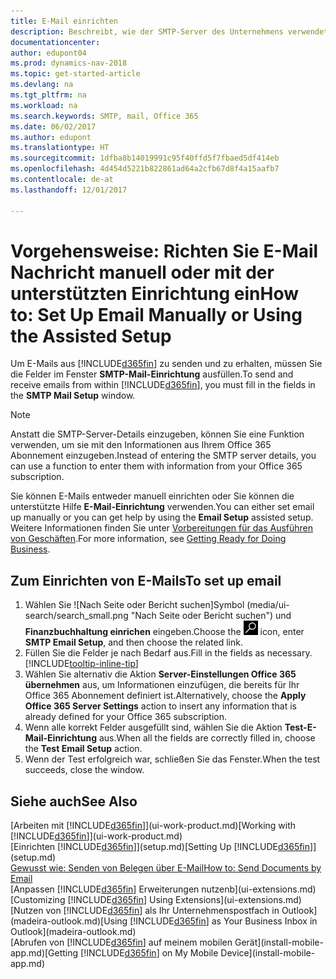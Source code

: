 ```yaml
---
title: E-Mail einrichten
description: Beschreibt, wie der SMTP-Server des Unternehmens verwendet wird, um in Dynamics NAV E-Mail zu senden und zu empfangen und wie die E-Mail-Servereinstellungen verwendet werden, die im Office 365-Abonnement erstellt wurden.
documentationcenter: 
author: edupont04
ms.prod: dynamics-nav-2018
ms.topic: get-started-article
ms.devlang: na
ms.tgt_pltfrm: na
ms.workload: na
ms.search.keywords: SMTP, mail, Office 365
ms.date: 06/02/2017
ms.author: edupont
ms.translationtype: HT
ms.sourcegitcommit: 1dfba8b14019991c95f40ffd5f7fbaed5df414eb
ms.openlocfilehash: 4d454d5221b822861ad64a2cfb67d8f4a15aafb7
ms.contentlocale: de-at
ms.lasthandoff: 12/01/2017

---
```

# <a name="how-to-set-up-email-manually-or-using-the-assisted-setup"></a><span data-ttu-id="f51da-103">Vorgehensweise: Richten Sie E-Mail Nachricht manuell oder mit der unterstützten Einrichtung ein</span><span class="sxs-lookup"><span data-stu-id="f51da-103">How to: Set Up Email Manually or Using the Assisted Setup</span></span>
<span data-ttu-id="f51da-104">Um E-Mails aus [!INCLUDE[d365fin](includes/d365fin_md.md)] zu senden und zu erhalten, müssen Sie die Felder im Fenster **SMTP-Mail-Einrichtung** ausfüllen.</span><span class="sxs-lookup"><span data-stu-id="f51da-104">To send and receive emails from within [!INCLUDE[d365fin](includes/d365fin_md.md)], you must fill in the fields in the **SMTP Mail Setup** window.</span></span>

> [!NOTE]  
>   <span data-ttu-id="f51da-105">Anstatt die SMTP-Server-Details einzugeben, können Sie eine Funktion verwenden, um sie mit den Informationen aus Ihrem Office 365 Abonnement einzugeben.</span><span class="sxs-lookup"><span data-stu-id="f51da-105">Instead of entering the SMTP server details, you can use a function to enter them with information from your Office 365 subscription.</span></span>

<span data-ttu-id="f51da-106">Sie können E-Mails entweder manuell einrichten oder Sie können die unterstützte Hilfe **E-Mail-Einrichtung** verwenden.</span><span class="sxs-lookup"><span data-stu-id="f51da-106">You can either set email up manually or you can get help by using the **Email Setup** assisted setup.</span></span> <span data-ttu-id="f51da-107">Weitere Informationen finden Sie unter [Vorbereitungen für das Ausführen von Geschäften](ui-get-ready-business.md).</span><span class="sxs-lookup"><span data-stu-id="f51da-107">For more information, see [Getting Ready for Doing Business](ui-get-ready-business.md).</span></span>  

## <a name="to-set-up-email"></a><span data-ttu-id="f51da-108">Zum Einrichten von E-Mails</span><span class="sxs-lookup"><span data-stu-id="f51da-108">To set up email</span></span>
1. <span data-ttu-id="f51da-109">Wählen Sie ![Nach Seite oder Bericht suchen]Symbol (media/ui-search/search_small.png "Nach Seite oder Bericht suchen") und **Finanzbuchhaltung einrichen** eingeben.</span><span class="sxs-lookup"><span data-stu-id="f51da-109">Choose the ![Search for Page or Report](media/ui-search/search_small.png "Search for Page or Report icon") icon, enter **SMTP Email Setup**, and then choose the related link.</span></span>
2. <span data-ttu-id="f51da-110">Füllen Sie die Felder je nach Bedarf aus.</span><span class="sxs-lookup"><span data-stu-id="f51da-110">Fill in the fields as necessary.</span></span> [!INCLUDE[tooltip-inline-tip](includes/tooltip-inline-tip_md.md)]
3. <span data-ttu-id="f51da-111">Wählen Sie alternativ die Aktion **Server-Einstellungen Office 365 übernehmen** aus, um Informationen einzufügen, die bereits für Ihr Office 365 Abonnement definiert ist.</span><span class="sxs-lookup"><span data-stu-id="f51da-111">Alternatively, choose the **Apply Office 365 Server Settings** action to insert any information that is already defined for your Office 365 subscription.</span></span>
4. <span data-ttu-id="f51da-112">Wenn alle korrekt Felder ausgefüllt sind, wählen Sie die Aktion **Test-E-Mail-Einrichtung** aus.</span><span class="sxs-lookup"><span data-stu-id="f51da-112">When all the fields are correctly filled in, choose the **Test Email Setup** action.</span></span>
5. <span data-ttu-id="f51da-113">Wenn der Test erfolgreich war, schließen Sie das Fenster.</span><span class="sxs-lookup"><span data-stu-id="f51da-113">When the test succeeds, close the window.</span></span>

## <a name="see-also"></a><span data-ttu-id="f51da-114">Siehe auch</span><span class="sxs-lookup"><span data-stu-id="f51da-114">See Also</span></span>  
<span data-ttu-id="f51da-115">[Arbeiten mit [!INCLUDE[d365fin](includes/d365fin_md.md)]](ui-work-product.md)</span><span class="sxs-lookup"><span data-stu-id="f51da-115">[Working with [!INCLUDE[d365fin](includes/d365fin_md.md)]](ui-work-product.md)</span></span>  
<span data-ttu-id="f51da-116">[Einrichten [!INCLUDE[d365fin](includes/d365fin_md.md)]](setup.md)</span><span class="sxs-lookup"><span data-stu-id="f51da-116">[Setting Up [!INCLUDE[d365fin](includes/d365fin_md.md)]](setup.md)</span></span>  
[<span data-ttu-id="f51da-117">Gewusst wie: Senden von Belegen über E-Mail</span><span class="sxs-lookup"><span data-stu-id="f51da-117">How to: Send Documents by Email</span></span>](ui-how-send-documents-email.md)  
<span data-ttu-id="f51da-118">[Anpassen [!INCLUDE[d365fin](includes/d365fin_md.md)] Erweiterungen nutzenb](ui-extensions.md)</span><span class="sxs-lookup"><span data-stu-id="f51da-118">[Customizing [!INCLUDE[d365fin](includes/d365fin_md.md)] Using Extensions](ui-extensions.md)</span></span>  
<span data-ttu-id="f51da-119">[Nutzen von [!INCLUDE[d365fin](includes/d365fin_md.md)] als Ihr Unternehmenspostfach in Outlook](madeira-outlook.md)</span><span class="sxs-lookup"><span data-stu-id="f51da-119">[Using [!INCLUDE[d365fin](includes/d365fin_md.md)] as Your Business Inbox in Outlook](madeira-outlook.md)</span></span>  
<span data-ttu-id="f51da-120">[Abrufen von [!INCLUDE[d365fin](includes/d365fin_md.md)] auf meinem mobilen Gerät](install-mobile-app.md)</span><span class="sxs-lookup"><span data-stu-id="f51da-120">[Getting [!INCLUDE[d365fin](includes/d365fin_md.md)] on My Mobile Device](install-mobile-app.md)</span></span>

